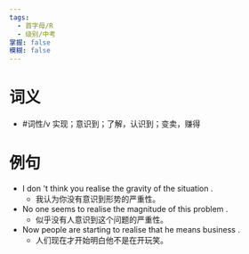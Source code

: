 ```yaml
---
tags:
  - 首字母/R
  - 级别/中考
掌握: false
模糊: false
---
```

# 词义
- #词性/v  实现；意识到；了解，认识到；变卖，赚得
# 例句
- I don 't think you realise the gravity of the situation .
	- 我认为你没有意识到形势的严重性。
- No one seems to realise the magnitude of this problem .
	- 似乎没有人意识到这个问题的严重性。
- Now people are starting to realise that he means business .
	- 人们现在才开始明白他不是在开玩笑。

